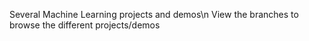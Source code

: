 Several Machine Learning projects and demos\n
View the branches to browse the different projects/demos
